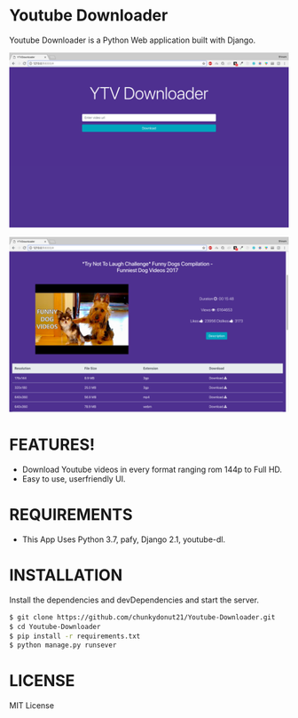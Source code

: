 # Youtube Downloader

Youtube Downloader is a Python Web application built with Django.

![ScreenShot](static_files/img/screen-1.png)

![ScreenShot](static_files/img/screen-2.png)


# FEATURES!

  - Download Youtube videos in every format ranging rom 144p to Full HD.
  - Easy to use, userfriendly UI.


# REQUIREMENTS
  - This App Uses Python 3.7, pafy, Django 2.1, youtube-dl.

# INSTALLATION

Install the dependencies and devDependencies and start the server.

```sh
$ git clone https://github.com/chunkydonut21/Youtube-Downloader.git
$ cd Youtube-Downloader
$ pip install -r requirements.txt
$ python manage.py runsever
```

# LICENSE
MIT License